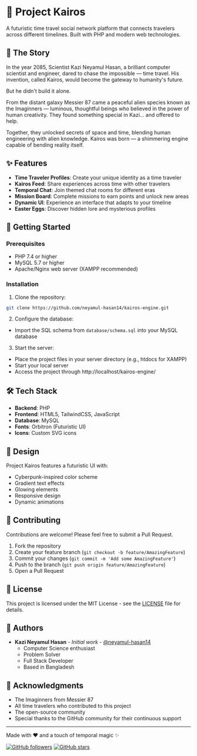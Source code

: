 # 🔮 Project Kairos

A futuristic time travel social network platform that connects travelers across different timelines. Built with PHP and modern web technologies.

## 🌟 The Story

In the year 2085, Scientist Kazi Neyamul Hasan, a brilliant computer scientist and engineer, dared to chase the impossible — time travel. His invention, called Kairos, would become the gateway to humanity's future.

But he didn't build it alone.

From the distant galaxy Messier 87 came a peaceful alien species known as the Imaginners — luminous, thoughtful beings who believed in the power of human creativity. They found something special in Kazi… and offered to help.

Together, they unlocked secrets of space and time, blending human engineering with alien knowledge. Kairos was born — a shimmering engine capable of bending reality itself.

## ✨ Features

- **Time Traveler Profiles**: Create your unique identity as a time traveler
- **Kairos Feed**: Share experiences across time with other travelers
- **Temporal Chat**: Join themed chat rooms for different eras
- **Mission Board**: Complete missions to earn points and unlock new areas
- **Dynamic UI**: Experience an interface that adapts to your timeline
- **Easter Eggs**: Discover hidden lore and mysterious profiles

## 🚀 Getting Started

### Prerequisites

- PHP 7.4 or higher
- MySQL 5.7 or higher
- Apache/Nginx web server (XAMPP recommended)

### Installation

1. Clone the repository:
```bash
git clone https://github.com/neyamul-hasan14/kairos-engine.git
```

2. Configure the database:
- Import the SQL schema from `database/schema.sql` into your MySQL database

3. Start the server:
- Place the project files in your server directory (e.g., htdocs for XAMPP)
- Start your local server
- Access the project through http://localhost/kairos-engine/

## 🛠️ Tech Stack

- **Backend**: PHP
- **Frontend**: HTML5, TailwindCSS, JavaScript
- **Database**: MySQL
- **Fonts**: Orbitron (Futuristic UI)
- **Icons**: Custom SVG icons

## 🎨 Design

Project Kairos features a futuristic UI with:
- Cyberpunk-inspired color scheme
- Gradient text effects
- Glowing elements
- Responsive design
- Dynamic animations

## 🤝 Contributing

Contributions are welcome! Please feel free to submit a Pull Request.

1. Fork the repository
2. Create your feature branch (`git checkout -b feature/AmazingFeature`)
3. Commit your changes (`git commit -m 'Add some AmazingFeature'`)
4. Push to the branch (`git push origin feature/AmazingFeature`)
5. Open a Pull Request

## 📝 License

This project is licensed under the MIT License - see the [LICENSE](LICENSE) file for details.

## 👥 Authors

- **Kazi Neyamul Hasan** - *Initial work* - [@neyamul-hasan14](https://github.com/neyamul-hasan14)
  - Computer Science enthusiast
  - Problem Solver
  - Full Stack Developer
  - Based in Bangladesh

## 🙏 Acknowledgments

- The Imaginners from Messier 87
- All time travelers who contributed to this project
- The open-source community
- Special thanks to the GitHub community for their continuous support

---

Made with ❤️ and a touch of temporal magic ✨ 

[![GitHub followers](https://img.shields.io/github/followers/neyamul-hasan14?label=Follow&style=social)](https://github.com/neyamul-hasan14)
[![GitHub stars](https://img.shields.io/github/stars/neyamul-hasan14?style=social)](https://github.com/neyamul-hasan14) 
